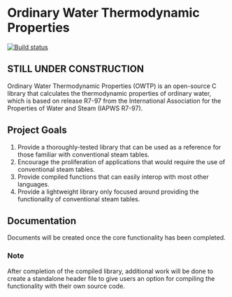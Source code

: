 # Ordinary Water Thermodynamic Properties

[![Build status](https://ci.appveyor.com/api/projects/status/rrr2gbi0pw2dkynv?svg=true)](https://ci.appveyor.com/project/jonathan-rizk/owtp)

## STILL UNDER CONSTRUCTION

Ordinary Water Thermodynamic Properties (OWTP) is an open-source C library that calculates the thermodynamic properties of ordinary water, which is based on release R7-97 from the International Association for the Properties of Water and Steam (IAPWS R7-97).

## Project Goals

1. Provide a thoroughly-tested library that can be used as a reference for those familiar with conventional steam tables.
2. Encourage the proliferation of applications that would require the use of conventional steam tables.
3. Provide compiled functions that can easily interop with most other languages.
4. Provide a lightweight library only focused around providing the functionality of conventional steam tables.

## Documentation

Documents will be created once the core functionality has been completed.

### Note

After completion of the compiled library, additional work will be done to create a standalone header file to give users an option for compiling the functionality with their own source code.
